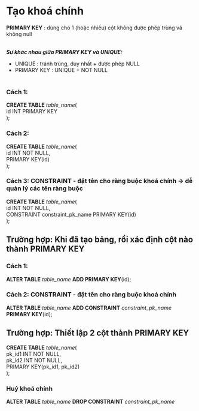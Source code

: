 # Tạo khoá chính

**PRIMARY KEY** : dùng cho 1 (hoặc nhiều) cột không được phép trùng và không null<br><br>

**_Sự khác nhau giữa PRIMARY KEY và UNIQUE:_**<br>

- UNIQUE : tránh trùng, duy nhất + được phép NULL<br>
- PRIMARY KEY : UNIQUE + NOT NULL<br><br>

### Cách 1:

**CREATE TABLE** _table_name_(<br>
id INT PRIMARY KEY<br>
);

### Cách 2:

**CREATE TABLE** _table_name_(<br>
id INT NOT NULL,<br>
PRIMARY KEY(id)<br>
);

### Cách 3: CONSTRAINT - đặt tên cho ràng buộc khoá chính -> dễ quản lý các tên ràng buộc

**CREATE TABLE** _table_name_(<br>
id INT NOT NULL,<br>
CONSTRAINT constraint_pk_name PRIMARY KEY(id)<br>
);

## Trường hợp: Khi đã tạo bảng, rồi xác định cột nào thành PRIMARY KEY

### Cách 1:

**ALTER TABLE** _table_name_ **ADD PRIMARY KEY**(id);

### Cách 2: CONSTRAINT - đặt tên cho ràng buộc khoá chính

**ALTER TABLE** _table_name_ **ADD CONSTRAINT** _constraint_pk_name_ **PRIMARY KEY**(id);

## Trường hợp: Thiết lập 2 cột thành PRIMARY KEY

**CREATE TABLE** _table_name_(<br>
pk_id1 INT NOT NULL,<br>
pk_id2 INT NOT NULL,<br>
PRIMARY KEY(pk_id1, pk_id2)<br>
);

### Huỷ khoá chính

**ALTER TABLE** _table_name_ **DROP CONSTRAINT** _constraint_pk_name_
